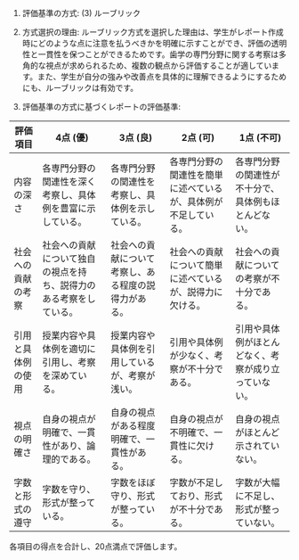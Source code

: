 1. 評価基準の方式: (3) ルーブリック

2. 方式選択の理由:
ルーブリック方式を選択した理由は、学生がレポート作成時にどのような点に注意を払うべきかを明確に示すことができ、評価の透明性と一貫性を保つことができるためです。歯学の専門分野に関する考察は多角的な視点が求められるため、複数の観点から評価することが適しています。また、学生が自分の強みや改善点を具体的に理解できるようにするためにも、ルーブリックは有効です。

3. 評価基準の方式に基づくレポートの評価基準:

| 評価項目           | 4点 (優)                                      | 3点 (良)                                      | 2点 (可)                                      | 1点 (不可)                                    |
|--------------------|-----------------------------------------------|-----------------------------------------------|-----------------------------------------------|-----------------------------------------------|
| 内容の深さ         | 各専門分野の関連性を深く考察し、具体例を豊富に示している。 | 各専門分野の関連性を考察し、具体例を示している。 | 各専門分野の関連性を簡単に述べているが、具体例が不足している。 | 各専門分野の関連性が不十分で、具体例もほとんどない。 |
| 社会への貢献の考察 | 社会への貢献について独自の視点を持ち、説得力のある考察をしている。 | 社会への貢献について考察し、ある程度の説得力がある。 | 社会への貢献について簡単に述べているが、説得力に欠ける。 | 社会への貢献についての考察が不十分である。 |
| 引用と具体例の使用 | 授業内容や具体例を適切に引用し、考察を深めている。 | 授業内容や具体例を引用しているが、考察が浅い。 | 引用や具体例が少なく、考察が不十分である。 | 引用や具体例がほとんどなく、考察が成り立っていない。 |
| 視点の明確さ       | 自身の視点が明確で、一貫性があり、論理的である。 | 自身の視点がある程度明確で、一貫性がある。 | 自身の視点が不明確で、一貫性に欠ける。 | 自身の視点がほとんど示されていない。 |
| 字数と形式の遵守   | 字数を守り、形式が整っている。               | 字数をほぼ守り、形式が整っている。           | 字数が不足しており、形式が不十分である。   | 字数が大幅に不足し、形式が整っていない。 |

各項目の得点を合計し、20点満点で評価します。